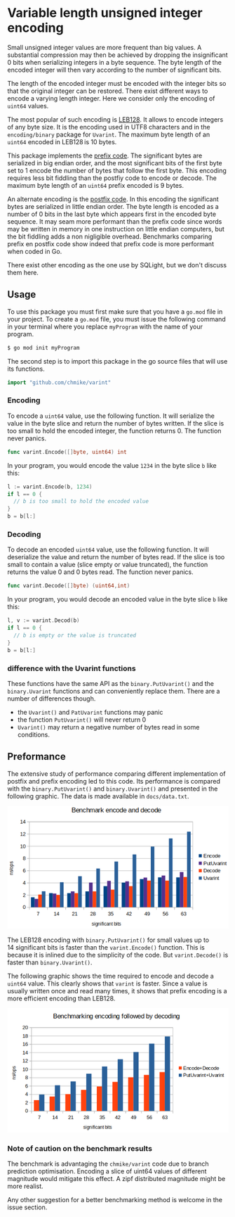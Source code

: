# Variable length unsigned integer encoding

Small unsigned integer values are more frequent than big values. A substantial
compression may then be achieved by dropping the insignificant 0 bits when
serializing integers in a byte sequence. The byte length of the encoded 
integer will then vary according to the number of significant bits. 

The length of the encoded integer must be encoded with the integer bits so
that the original integer can be restored. There exist different ways to 
encode a varying length integer. Here we consider only the encoding of `uint64`
values. 

The most popular of such encoding is 
[LEB128](https://en.wikipedia.org/wiki/LEB128). It allows to encode integers of
any byte size. It is the encoding used in UTF8 characters and in the 
`encoding/binary` package for `Uvarint`. The maximum byte length of an `uint64`
encoded in LEB128 is 10 bytes. 

This package implements the 
[prefix code](https://en.wikipedia.org/wiki/Prefix_code). The significant bytes
are serialized in big endian order, and the most significant bits of the first 
byte set to 1 encode the number of bytes that follow the first byte. This 
encoding requires less bit fiddling than the postfiy code to encode or decode. 
The maximum byte length of an `uint64` prefix encoded is 9 bytes.

An alternate encoding is the [postfix code](). In this encoding the significant 
bytes are serialized in little endian order. The byte length is encoded as a 
number of 0 bits in the last byte which appears first in the encoded byte 
sequence. It may seam more performant than the prefix code since words may be 
written in memory in one instruction on little endian computers, but the bit 
fiddling adds a non nigligible overhead. Benchmarks comparing prefix en postfix
code show indeed that prefix code is more performant when coded in Go.

There exist other encoding as the one use by SQLight, but we don't discuss them
here. 

## Usage

To use this package you must first make sure that you have a `go.mod` file in 
your project. To create a `go.mod` file, you must issue the following command in
your terminal where you replace `myProgram` with the name of your program. 

```bash
$ go mod init myProgram
```

The second step is to import this package in the go source files that will use 
its functions. 

```go
import "github.com/chmike/varint"
```

### Encoding

To encode a `uint64` value, use the following function. It will serialize the 
value in the byte slice and return the number of bytes written. If the slice 
is too small to hold the encoded integer, the function returns 0. The 
function never panics.

```go
func varint.Encode([]byte, uint64) int
```

In your program, you would encode the value `1234` in the byte slice `b` 
like this:

```go
l := varint.Encode(b, 1234)
if l == 0 {
  // b is too small to hold the encoded value
}
b = b[l:]
```

### Decoding

To decode an encoded `uint64` value, use the following function. It will deserialize
the value and return the number of bytes read. If the slice is too small to contain
a value (slice empty or value truncated), the function returns the value 0 and 0 bytes
read. The function never panics.

```go
func varint.Decode([]byte) (uint64,int)
```

In your program, you would decode an encoded value in the byte slice `b` like this:

```go
l, v := varint.Decod(b)
if l == 0 {
  // b is empty or the value is truncated
}
b = b[l:]
```
### difference with the Uvarint functions

These functions have the same API as the `binary.PutUvarint()` and the `binary.Uvarint`
functions and can conveniently replace them. There are a number of differences though. 

- the `Uvarint()` and `PatUvarint` functions may panic
- the function `PutUvarint()` will never return 0
- `Uvarint()` may return a negative number of bytes read in some conditions.

## Preformance 

The extensive study of performance comparing different implementation of 
postfix and prefix encoding led to this code. Its performance is compared
with the `binary.PutUvarint()` and `binary.Uvarint()` and presented in
the following graphic. The data is made available in `docs/data.txt`.

![benchmarks](img/benchmarks.png)

The LEB128 encoding with `binary.PutUvarint()` for small values up to 
14 significant bits is faster than the `varint.Encode()` function. This
is because it is inlined due to the simplicity of the code. But 
`varint.Decode()` is faster than `binary.Uvarint()`. 

The following graphic shows the time required to encode and decode a
`uint64` value. This clearly shows that `varint` is faster. Since a value
is usually written once and read many times, it shows that prefix encoding
is a more efficient encoding than LEB128. 

![benchmark encode and decode](img/benchmarkEncodeAndDecode.png)

### Note of caution on the benchmark results

The benchmark is advantaging the `chmike/varint` code due to branch prediction
optimisation. Encoding a slice of uint64 values of different magnitude would
mitigate this effect. A zipf distributed magnitude might be more realist. 

Any other suggestion for a better benchmarking method is welcome in the issue
section.

